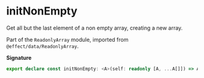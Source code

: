 # initNonEmpty

Get all but the last element of a non empty array, creating a new array.

Part of the `ReadonlyArray` module, imported from `@effect/data/ReadonlyArray`.

**Signature**

```ts
export declare const initNonEmpty: <A>(self: readonly [A, ...A[]]) => A[]
```
